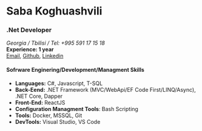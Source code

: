 # Saba Koghuashvili

### .Net Developer

*Georgia / Tbilisi / Tel: +995 591 17 15 18* <br/>
**Experience: 1 year** <br/>
[Email](mailto:sabakoguashvili16@gmail.com), [Github](https://github.com/saba161),  [Linkedin](https://www.linkedin.com/in/saba-koghuashvili-7ba679154/)

#### Sofrware Enginering/Development/Managment Skills

- **Languages:** C#, Javascript, T-SQL
- **Back-Eend:** .NET Framework (MVC/WebApi/EF Code First/LINQ/Async), .NET Core, Dapper
- **Front-End:** ReactJS
- **Configuration Managment Tools**: Bash Scripting
- **Tools:** Docker, MSSQL, Git
- **DevTools:** Visual Studio, VS Code
